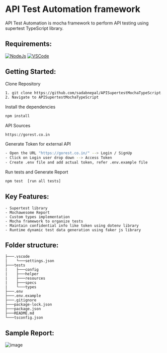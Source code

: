 # API Test Automation framework
API Test Automation is mocha framework to perform API testing using supertest TypeScript library.

## Requirements:
[![NodeJs](https://img.shields.io/badge/-NodeJS-%23339933?logo=npm)](https://nodejs.org/en/download/)
[![VSCode](https://img.shields.io/badge/-Visual%20Studio%20Code-%233178C6?logo=visual-studio-code)](https://code.visualstudio.com/download)

## Getting Started:
Clone Repository
```bash
1. git clone https://github.com/sadabnepal/APISupertestMochaTypeScript.git
2. Navigate to APISupertestMochaTypeScript
```

Install the dependencies
```bash
npm install
```

API Sources
```
https://gorest.co.in

```
Generate Token for external API
```bash
- Open the URL "https://gorest.co.in/" --> Login / SignUp
- Click on Login user drop down --> Access Token
- Create .env file and add actual token, refer .env.example file
```

Run tests and Generate Report
```bash
npm test  [run all tests]
```

## Key Features:
	- Supertest library
	- Mochawesome Report
	- Custom types implementation
	- Mocha framework to organize tests
	- Maintain confidential info like token using dotenv library
	- Runtime dynamic test data generation using faker js library

## Folder structure:
```
├───.vscode
|    └───settings.json
├───tests
|    ├───config
|    ├───helper
|    ├───resources
|    ├───specs
|    └───types
├───.env
├───.env.example
├───.gitignore
├───package-lock.json
├───package.json
├───README.md
└───tsconfig.json
```

## Sample Report:
![image](https://user-images.githubusercontent.com/65847528/147593338-28527381-d818-4b07-b90b-e0d7a1d5f5dd.png)
